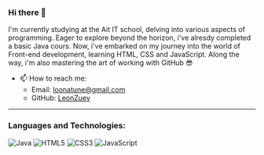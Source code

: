 ### Hi there 👋

I'm currently studying at the Ait IT school,
delving into various aspects of programming.
Eager to explore beyond the horizon, i've alresdy completed
a basic Java cours. Now, i've embarked on my journey into
the world of Front-end development, learning HTML, CSS 
and JavaScript. Along the way, i'm also mastering the
art of working with GitHub 😎

- 📫 How to reach me:
  * Email: loonatune@gmail.com
  * GitHub: [LeonZuev](https://github.com/LeonZuev)

- - -
### Languages and Technologies:

![Java](https://img.shields.io/badge/-Java-007396?style=for-the-badge&logo=Java&logoColor=white)
![HTML5](https://img.shields.io/badge/-HTML5-E34F26?style=for-the-badge&logo=HTML5&logoColor=white)
![CSS3](https://img.shields.io/badge/-CSS3-1572B6?style=for-the-badge&logo=CSS3&logoColor=white)
![JavaScript](https://img.shields.io/badge/-JavaScript-F7DF1E?style=for-the-badge&logo=JavaScript&logoColor=black)
